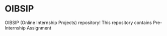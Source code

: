 # OIBSIP
OIBSIP (Online Internship Projects) repository! This repository contains Pre-Internship Assignment
